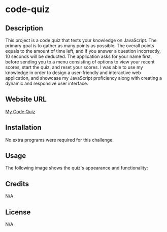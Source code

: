 # code-quiz

## Description 

This project is a code quiz that tests your knowledge on JavaScript. The primary goal is to gather as many points as possible. The overall points equals to the amount of time left, and if you answer a question incorrectly, 10 seconds will be deducted. The application asks for your name first, before sending you to a menu consisting of options to view your recent scores, start the quiz, and reset your scores. I was able to use my knowledge in order to design a user-friendly and interactive web application, and showcase my JavaScript proficiency along with creating a dynamic and responsive user interface.

## Website URL

[My Code Quiz](https://1ncarnat10n.github.io/code-quiz/)

## Installation

No extra programs were required for this challenge.

## Usage

The following image shows the quiz's appearance and functionality:

## Credits

N/A

## License

N/A
